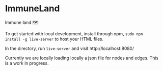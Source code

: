 # ImmuneLand

Immune land :world_map:

To get started with local development, install through npm, `sudo npm install -g live-server` to host your HTML files.

In the directory, run `live-server` and visit http://localhost:8080/

Currently we are locally loading locally a json file for nodes and edges. This is a work in progress.
